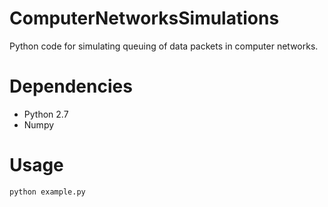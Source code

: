# ComputerNetworksSimulations
Python code for simulating queuing of data packets in computer networks. 
# Dependencies
- Python 2.7
- Numpy
# Usage 
  ```python example.py```
